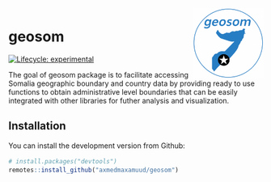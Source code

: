 
<!-- README.md is generated from README.Rmd. Please edit that file -->

<img src="man/figures/logo.png" align="right" height="139" alt="" />

# geosom

<!-- badges: start -->

[![Lifecycle:
experimental](https://img.shields.io/badge/lifecycle-experimental-orange.svg)](https://lifecycle.r-lib.org/articles/stages.html#experimental)
<!-- badges: end -->

The goal of geosom package is to facilitate accessing Somalia geographic
boundary and country data by providing ready to use functions to obtain
administrative level boundaries that can be easily integrated with other
libraries for futher analysis and visualization.

## Installation

You can install the development version from Github:

``` r
# install.packages("devtools")
remotes::install_github("axmedmaxamuud/geosom")
```
